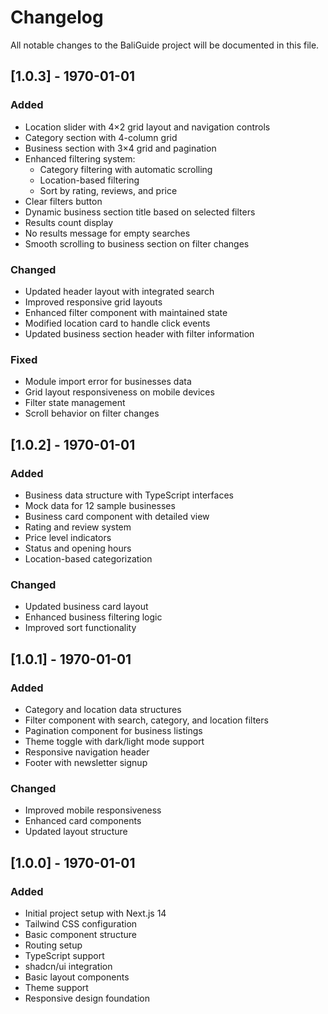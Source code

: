 # Changelog

All notable changes to the BaliGuide project will be documented in this file.

## [1.0.3] - 1970-01-01

### Added
- Location slider with 4×2 grid layout and navigation controls
- Category section with 4-column grid
- Business section with 3×4 grid and pagination
- Enhanced filtering system:
  - Category filtering with automatic scrolling
  - Location-based filtering
  - Sort by rating, reviews, and price
- Clear filters button
- Dynamic business section title based on selected filters
- Results count display
- No results message for empty searches
- Smooth scrolling to business section on filter changes

### Changed
- Updated header layout with integrated search
- Improved responsive grid layouts
- Enhanced filter component with maintained state
- Modified location card to handle click events
- Updated business section header with filter information

### Fixed
- Module import error for businesses data
- Grid layout responsiveness on mobile devices
- Filter state management
- Scroll behavior on filter changes

## [1.0.2] - 1970-01-01

### Added
- Business data structure with TypeScript interfaces
- Mock data for 12 sample businesses
- Business card component with detailed view
- Rating and review system
- Price level indicators
- Status and opening hours
- Location-based categorization

### Changed
- Updated business card layout
- Enhanced business filtering logic
- Improved sort functionality

## [1.0.1] - 1970-01-01

### Added
- Category and location data structures
- Filter component with search, category, and location filters
- Pagination component for business listings
- Theme toggle with dark/light mode support
- Responsive navigation header
- Footer with newsletter signup

### Changed
- Improved mobile responsiveness
- Enhanced card components
- Updated layout structure

## [1.0.0] - 1970-01-01

### Added
- Initial project setup with Next.js 14
- Tailwind CSS configuration
- Basic component structure
- Routing setup
- TypeScript support
- shadcn/ui integration
- Basic layout components
- Theme support
- Responsive design foundation